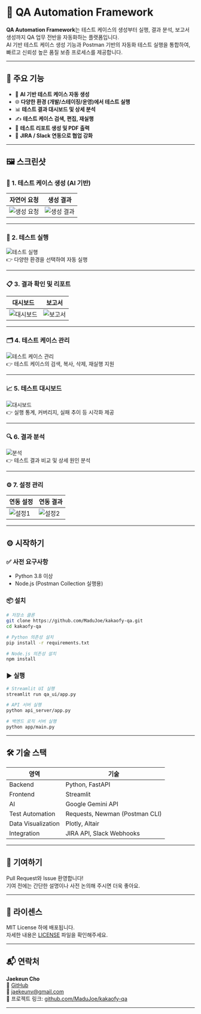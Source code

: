 
# 🧪 QA Automation Framework

**QA Automation Framework**는 테스트 케이스의 생성부터 실행, 결과 분석, 보고서 생성까지 QA 업무 전반을 자동화하는 플랫폼입니다.  
AI 기반 테스트 케이스 생성 기능과 Postman 기반의 자동화 테스트 실행을 통합하여, 빠르고 신뢰성 높은 품질 보증 프로세스를 제공합니다.

---

## 📌 주요 기능

- 🤖 **AI 기반 테스트 케이스 자동 생성**
- 🌐 **다양한 환경 (개발/스테이징/운영)에서 테스트 실행**
- 📊 **테스트 결과 대시보드 및 상세 분석**
- ✍️ **테스트 케이스 검색, 편집, 재실행**
- 🧾 **테스트 리포트 생성 및 PDF 출력**
- 🔗 **JIRA / Slack 연동으로 협업 강화**

---

## 🖼️ 스크린샷

### 🧠 1. 테스트 케이스 생성 (AI 기반)

| 자연어 요청 | 생성 결과 |
|-------------|------------|
| ![생성 요청](demo-images/1.1%20테스트케이스생성1.png) | ![생성 결과](demo-images/1.2%20테스트케이스생성2.png) |

---

### 🚀 2. 테스트 실행

![테스트 실행](demo-images/2.%20테스트실행.png)  
👉 다양한 환경을 선택하여 자동 실행

---

### 📋 3. 결과 확인 및 리포트

| 대시보드 | 보고서 |
|----------|---------|
| ![대시보드](demo-images/3.1%20결과확인1.png) | ![보고서](demo-images/3.2%20결과확인2.png) |

---

### 🗂️ 4. 테스트 케이스 관리

![테스트 케이스 관리](demo-images/4.%20테스트케이스관리.png)  
👉 테스트 케이스의 검색, 복사, 삭제, 재실행 지원

---

### 📈 5. 테스트 대시보드

![대시보드](demo-images/5.%20대시보드.png)  
👉 실행 통계, 커버리지, 실패 추이 등 시각화 제공

---

### 🔍 6. 결과 분석

![분석](demo-images/6.%20결과분석.png)  
👉 테스트 결과 비교 및 상세 원인 분석

---

### ⚙️ 7. 설정 관리

| 연동 설정 | 연동 결과 |
|-----------|-----------|
| ![설정1](demo-images/7.1%20설정.png) | ![설정2](demo-images/7.2%20설정.png) |

---

## ⚙️ 시작하기

### ✅ 사전 요구사항

- Python 3.8 이상
- Node.js (Postman Collection 실행용)

### 📦 설치

```bash
# 저장소 클론
git clone https://github.com/MaduJoe/kakaofy-qa.git
cd kakaofy-qa

# Python 의존성 설치
pip install -r requirements.txt

# Node.js 의존성 설치
npm install
```

### ▶️ 실행

```bash
# Streamlit UI 실행
streamlit run qa_ui/app.py

# API 서버 실행
python api_server/app.py

# 백엔드 로직 서버 실행
python app/main.py 
```

---

## 🛠 기술 스택

| 영역 | 기술 |
|------|------|
| Backend | Python, FastAPI |
| Frontend | Streamlit |
| AI | Google Gemini API |
| Test Automation | Requests, Newman (Postman CLI) |
| Data Visualization | Plotly, Altair |
| Integration | JIRA API, Slack Webhooks |

---

## 🙌 기여하기

Pull Request와 Issue 환영합니다!  
기여 전에는 간단한 설명이나 사전 논의해 주시면 더욱 좋아요.

---

## 📄 라이센스

MIT License 하에 배포됩니다.  
자세한 내용은 [LICENSE](LICENSE) 파일을 확인해주세요.

---

## 📬 연락처

**Jaekeun Cho**  
🔗 [GitHub](https://github.com/MaduJoe)  
📧 jaekeunv@gmail.com  
📁 프로젝트 링크: [github.com/MaduJoe/kakaofy-qa](https://github.com/MaduJoe/kakaofy-qa)

---
